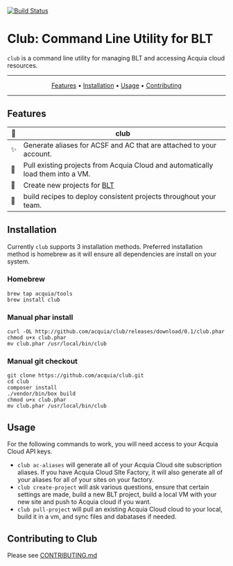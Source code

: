 [![Build Status](https://travis-ci.com/acquia/club.svg?token=eFBAT6vQ9cqDh1Sed5Mw&branch=master)](https://travis-ci.com/acquia/club)

# Club: Command Line Utility for BLT

`club` is a command line utility for managing BLT and accessing Acquia cloud resources.


-------
<p align="center">
    <a href="#features">Features</a> &bull;
    <a href="#installation">Installation</a> &bull;
    <a href="#usage">Usage</a> &bull;
    <a href="#contributing-to-club">Contributing</a>
</p>

-------

## Features

| :metal: | club
--------------------------|------------------------------------------------------------
:sparkles: | Generate aliases for ACSF and AC that are attached to your account.
:rocket: | Pull existing projects from Acquia Cloud and automatically load them into a VM.
:wrench: | Create new projects for <a href="http://github.com/acquia/blt">BLT</a>
:cake: | build recipes to deploy consistent projects throughout your team.

## Installation
Currently `club` supports 3 installation methods. Preferred installation method is homebrew as it will ensure all dependencies are install on your system.

### Homebrew
```
brew tap acquia/tools
brew install club
```

### Manual phar install

```
curl -OL http://github.com/acquia/club/releases/download/0.1/club.phar
chmod u+x club.phar
mv club.phar /usr/local/bin/club
```

### Manual git checkout

```
git clone https://github.com/acquia/club.git
cd club
composer install
./vendor/bin/box build
chmod u+x club.phar
mv club.phar /usr/local/bin/club
```

## Usage
For the following commands to work, you will need access to your Acquia Cloud API keys.

- `club ac-aliases` will generate all of your Acquia Cloud site subscription aliases. If you have Acquia Cloud SIte Factory, it will also generate all of your aliases for all of your sites on your factory.
- `club create-project` will ask various questions, ensure that certain settings are made, build a new BLT project, build a local VM with your new site and push to Acquia cloud if you want.
- `club pull-project` will pull an existing Acquia Cloud cloud to your local, build it in a vm, and sync files and dabatases if needed.

## Contributing to Club

Please see [CONTRIBUTING.md](CONTRIBUTING.md)
